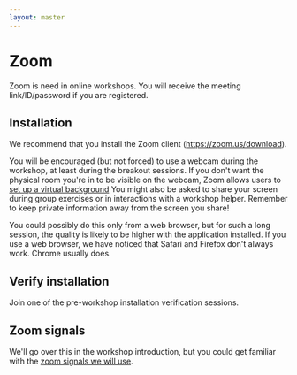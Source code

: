 ```yaml
---
layout: master
---
```


# Zoom

Zoom is need in online workshops.  You will receive the meeting
link/ID/password if you are registered.

## Installation

We recommend that you install the Zoom client (<https://zoom.us/download>).

You will be encouraged (but not forced) to use a webcam during the
workshop, at least during the breakout sessions.  If you don't want
the physical room you're in to be visible on the webcam, Zoom allows
users to [set up a virtual
background](https://support.zoom.us/hc/en-us/articles/210707503-Virtual-Background)
You might also be asked to share your screen during group exercises or
in interactions with a workshop helper.  Remember to keep private
information away from the screen you share!

You could possibly do this only from a web browser, but for such a
long session, the quality is likely to be higher with the application
installed.  If you use a web browser, we have noticed that Safari and
Firefox don't always work.  Chrome usually does.


## Verify installation

Join one of the pre-workshop installation verification sessions.


## Zoom signals

We'll go over this in the workshop introduction, but you could get
familiar with the [zoom signals we will
use](https://github.com/coderefinery/manuals/blob/master/zoom-mechanics.md).
